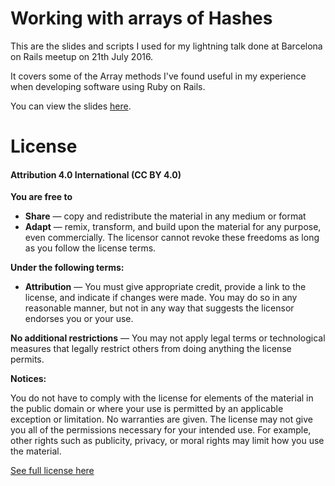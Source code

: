 # Working with arrays of Hashes

This are the slides and scripts I used for my lightning talk done at Barcelona on Rails meetup on 21th July 2016.

It covers some of the Array methods I've found useful in my experience when developing software using Ruby on Rails.

You can view the slides [here].


# License

#### Attribution 4.0 International (CC BY 4.0)

**You are free to**

* **Share** — copy and redistribute the material in any medium or format
* **Adapt** — remix, transform, and build upon the material
for any purpose, even commercially.
The licensor cannot revoke these freedoms as long as you follow the license terms.

**Under the following terms:**

* **Attribution** — You must give appropriate credit, provide a link to the license, and indicate if changes were made. You may do so in any reasonable manner, but not in any way that suggests the licensor endorses you or your use.

**No additional restrictions** — You may not apply legal terms or technological measures that legally restrict others from doing anything the license permits.

**Notices:**

You do not have to comply with the license for elements of the material in the public domain or where your use is permitted by an applicable exception or limitation.
No warranties are given. The license may not give you all of the permissions necessary for your intended use. For example, other rights such as publicity, privacy, or moral rights may limit how you use the material.

[See full license here]

[here]:https://sergibyte.github.io/Ruby---Arrays-of-hashes/
[See full license here]:https://creativecommons.org/licenses/by/4.0/legalcode